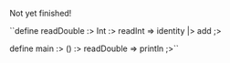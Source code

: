 Not yet finished!


``define readDouble :>
Int :>
    readInt =>
    identity |>
    add
;>

define main :>
() :>
    readDouble =>
    println
;>``
